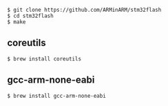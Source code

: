 
```
$ git clone https://github.com/ARMinARM/stm32flash
$ cd stm32flash
$ make
```

## coreutils
```
$ brew install coreutils
```
## gcc-arm-none-eabi
```
$ brew install gcc-arm-none-eabi
```

